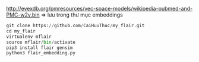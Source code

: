 http://evexdb.org/pmresources/vec-space-models/wikipedia-pubmed-and-PMC-w2v.bin => lưu trong thư mục embeddings
```python
git clone https://github.com/CaiHuuThuc/my_flair.git
cd my_flair
virtualenv mflair
source mflair/bin/activate
pip3 install flair gensim
python3 flair_embedding.py
```
